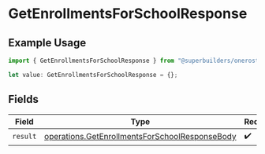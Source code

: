 # GetEnrollmentsForSchoolResponse

## Example Usage

```typescript
import { GetEnrollmentsForSchoolResponse } from "@superbuilders/oneroster/models/operations";

let value: GetEnrollmentsForSchoolResponse = {};
```

## Fields

| Field                                                                                                            | Type                                                                                                             | Required                                                                                                         | Description                                                                                                      |
| ---------------------------------------------------------------------------------------------------------------- | ---------------------------------------------------------------------------------------------------------------- | ---------------------------------------------------------------------------------------------------------------- | ---------------------------------------------------------------------------------------------------------------- |
| `result`                                                                                                         | [operations.GetEnrollmentsForSchoolResponseBody](../../models/operations/getenrollmentsforschoolresponsebody.md) | :heavy_check_mark:                                                                                               | N/A                                                                                                              |